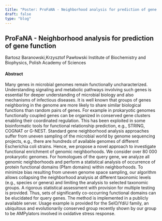 ```yaml
---
title: "Poster: ProFaNA - Neighborhood analysis for prediction of gene function"
draft: false
type: "blog"
---
```


## ProFaNA - Neighborhood analysis for prediction of gene function
Bartosz Baranowski,Krzysztof Pawłowski
Institute of Biochemistry and Biophysics, Polish Academy of Sciences
#### Abstract

Many genes in microbial genomes remain functionally uncharacterized. Understanding signaling and metabolic pathways involving such genes is essential for deeper understanding of microbial biology and also mechanisms of infectious diseases. It is well known that groups of genes neighboring in the genome are more likely to share similar biological functions than random pairs of genes. For example in prokaryotic genomes functionally coupled genes can be organized in conserved gene clusters enabling their coordinated regulation. This has been exploited in some bioinformatic tools for functional relationship prediction, e.g., STRING, COGNAT or G-NEST.  Standard gene neighborhood analysis approaches suffer from uneven sampling of the microbial world by genome sequencing projects, e.g., there are hundreds of available genomes of different Escherichia coli strains. Hence, we propose a novel approach to investigate functional enrichment of genomic neighborhoods. We consider over 80 000 prokaryotic genomes. For homologues of the query gene, we analyze all genomic neighborhoods and perform a statistical analysis of occurrence of protein functional domains (Pfam domains) within neighborhoods. To minimize bias resulting from uneven genome space sampling, our algorithm allows collapsing the neighborhood analysis at different taxonomic levels (e.g., species or genera) and limiting the analysis to selected taxonomic groups. A rigorous statistical assessment with provision for multiple testing is provided. Thus, sets of significantly co-occurring functional domains can be elucidated for query genes. The method is implemented in a publicly available server. Usage example is provided for the SelO/YdiU family, an ubiquitous and evolutionarily conserved group recently shown by our group to be AMPylators involved in oxidative stress response.
